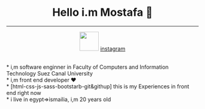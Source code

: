 
<h1 color:purple align="center">Hello i.m Mostafa 👋</h1>
<hr>
<p align="center">
<a align="center" href="https://www.facebook.com/tata.rayan.5"><img src="https://th.bing.com/th/id/R.c9313766815bf00fcca350116f6115a4?rik=8IfDZFHmu6w%2bvQ&pid=ImgRaw&r=0" width="50px"></a>
  <a background="red" align="center" href="https://www.instagram.com/mostafarayan7/"> instagram </a> 
</p>
<br>
* i,m software enginner in Faculty of Computers and Information Technology Suez Canal University
<br>
* i,m front end developer ❤️
<br>
* [html-css-js-sass-bootstarb-git&githup] this is my Experiences in front end right now
<br>
* i live in egypt=>ismailia, i,m 20 years old

